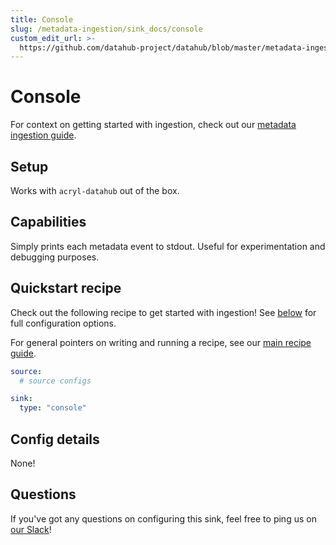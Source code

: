 ```yaml
---
title: Console
slug: /metadata-ingestion/sink_docs/console
custom_edit_url: >-
  https://github.com/datahub-project/datahub/blob/master/metadata-ingestion/sink_docs/console.md
---
```


# Console

For context on getting started with ingestion, check out our [metadata ingestion guide](../README.md).

## Setup

Works with `acryl-datahub` out of the box.

## Capabilities

Simply prints each metadata event to stdout. Useful for experimentation and debugging purposes.

## Quickstart recipe

Check out the following recipe to get started with ingestion! See [below](#config-details) for full configuration options.

For general pointers on writing and running a recipe, see our [main recipe guide](../README.md#recipes).

```yml
source:
  # source configs

sink:
  type: "console"
```

## Config details

None!

## Questions

If you've got any questions on configuring this sink, feel free to ping us on [our Slack](https://slack.datahubproject.io/)!
